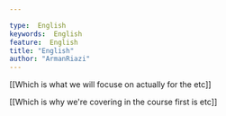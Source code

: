 ```yaml
---

type:  English
keywords:  English
feature:  English
title: "English"
author: "ArmanRiazi"
---
```



[[Which is what we will focuse on actually for the etc]]

[[Which is why we're covering in the course first is etc]]




